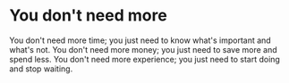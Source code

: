 # You don't need more

You don't need more time; you just need to know what's important and what's not. You don't need more money; you just need to save more and spend less. You don't need more experience; you just need to start doing and stop waiting.
